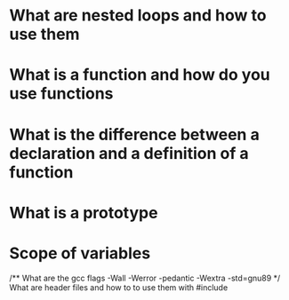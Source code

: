 # What are nested loops and how to use them
# What is a function and how do you use functions
# What is the difference between a declaration and a definition of a function
# What is a prototype
# Scope of variables
/** What are the gcc flags -Wall -Werror -pedantic -Wextra -std=gnu89 */
What are header files and how to to use them with #include

